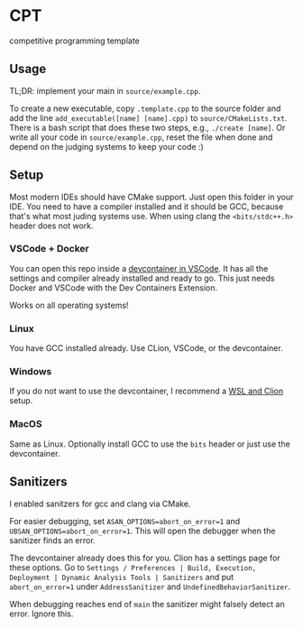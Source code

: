 # CPT
competitive programming template

## Usage

TL;DR: implement your main in `source/example.cpp`.

To create a new executable, copy `.template.cpp` to the source folder and add the line 
``add_executable([name] [name].cpp)`` to `source/CMakeLists.txt`.
There is a bash script that does these two steps, e.g., `./create [name]`.
Or write all your code in `source/example.cpp`, reset the file when done and depend on the judging systems to keep your code :)

## Setup

Most modern IDEs should have CMake support.
Just open this folder in your IDE.
You need to have a compiler installed and it should be GCC, because that's what most juding systems use.
When using clang the `<bits/stdc++.h>` header does not work.

### VSCode + Docker

You can open this repo inside a [devcontainer in VSCode](https://code.visualstudio.com/docs/devcontainers/containers).
It has all the settings and compiler already installed and ready to go.
This just needs Docker and VSCode with the Dev Containers Extension.

Works on all operating systems!


### Linux

You have GCC installed already.
Use CLion, VSCode, or the devcontainer.

### Windows

If you do not want to use the devcontainer, I recommend a [WSL and Clion](https://www.jetbrains.com/help/clion/how-to-use-wsl-development-environment-in-product.html) setup.

### MacOS

Same as Linux. Optionally install GCC to use the `bits` header or just use the devcontainer.

## Sanitizers

I enabled sanitzers for gcc and clang via CMake.

For easier debugging, set `ASAN_OPTIONS=abort_on_error=1` and `UBSAN_OPTIONS=abort_on_error=1`.
This will open the debugger when the sanitizer finds an error.

The devcontainer already does this for you.
Clion has a settings page for these options. 
Go to `Settings / Preferences | Build, Execution, Deployment | Dynamic Analysis Tools | Sanitizers` and put
`abort_on_error=1` under `AddressSanitizer` and `UndefinedBehaviorSanitizer`.

When debugging reaches end of `main` the sanitizer might falsely detect an error. Ignore this.
